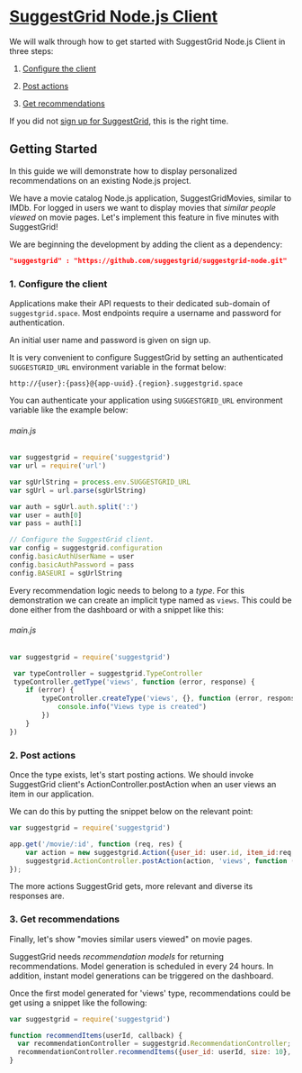 # [ SuggestGrid Node.js Client ]( http://www.github.com/suggestgrid/suggestgrid-node )

We will walk through how to get started with SuggestGrid Node.js Client in three steps:
    
1. [Configure the client](#1-configure-the-client)
    
2. [Post actions](#2-post-actions)
    
3. [Get recommendations](#3-get-recommendations)

If you did not [sign up for SuggestGrid](https://dashboard.suggestgrid.com/users/sign_up), this is the right time.

## Getting Started
In this guide we will demonstrate how to display personalized recommendations on an existing Node.js project.

We have a movie catalog Node.js application, SuggestGridMovies, similar to IMDb.
For logged in users we want to display movies that *similar people viewed* on movie pages.
Let's implement this feature in five minutes with SuggestGrid!

We are beginning the development by adding the client as a dependency:

```json
"suggestgrid" : "https://github.com/suggestgrid/suggestgrid-node.git"
```


### 1. Configure the client
Applications make their API requests to their dedicated sub-domain of `suggestgrid.space`.
Most endpoints require a username and password for authentication.

An initial user name and password is given on sign up.

It is very convenient to configure SuggestGrid by setting an authenticated `SUGGESTGRID_URL` environment variable in the format below:

`http://{user}:{pass}@{app-uuid}.{region}.suggestgrid.space`

You can authenticate your application using `SUGGESTGRID_URL` environment variable like the example below:

###### main.js
```js
var suggestgrid = require('suggestgrid')
var url = require('url')

var sgUrlString = process.env.SUGGESTGRID_URL
var sgUrl = url.parse(sgUrlString)

var auth = sgUrl.auth.split(':')
var user = auth[0]
var pass = auth[1]

// Configure the SuggestGrid client.
var config = suggestgrid.configuration
config.basicAuthUserName = user
config.basicAuthPassword = pass
config.BASEURI = sgUrlString
```


Every recommendation logic needs to belong to a *type*.
For this demonstration we can create an implicit type named as `views`.
This could be done either from the dashboard or with a snippet like this:

###### main.js
```js
var suggestgrid = require('suggestgrid')

 var typeController = suggestgrid.TypeController
 typeController.getType('views', function (error, response) {
    if (error) {
        typeController.createType('views', {}, function (error, response) {
            console.info("Views type is created")
        })
    }
})
```



### 2. Post actions
Once the type exists, let's start posting actions.
We should invoke SuggestGrid client's ActionController.postAction when an user views an item in our application.

We can do this by putting the snippet below on the relevant point:

```js
var suggestgrid = require('suggestgrid')

app.get('/movie/:id', function (req, res) {
    var action = new suggestgrid.Action({user_id: user.id, item_id:req.params.id});
    suggestgrid.ActionController.postAction(action, 'views', function (error, response) {});
});
```


The more actions SuggestGrid gets, more relevant and diverse its responses are.


### 3. Get recommendations
Finally, let's show "movies similar users viewed" on movie pages.

SuggestGrid needs *recommendation models* for returning recommendations.
Model generation is scheduled in every 24 hours.
In addition, instant model generations can be triggered on the dashboard.

Once the first model generated for 'views' type, recommendations could be get using a snippet like the following:

```js
var suggestgrid = require('suggestgrid')

function recommendItems(userId, callback) {
  var recommendationController = suggestgrid.RecommendationController;
  recommendationController.recommendItems({user_id: userId, size: 10}, 'view',callback);
}
```
